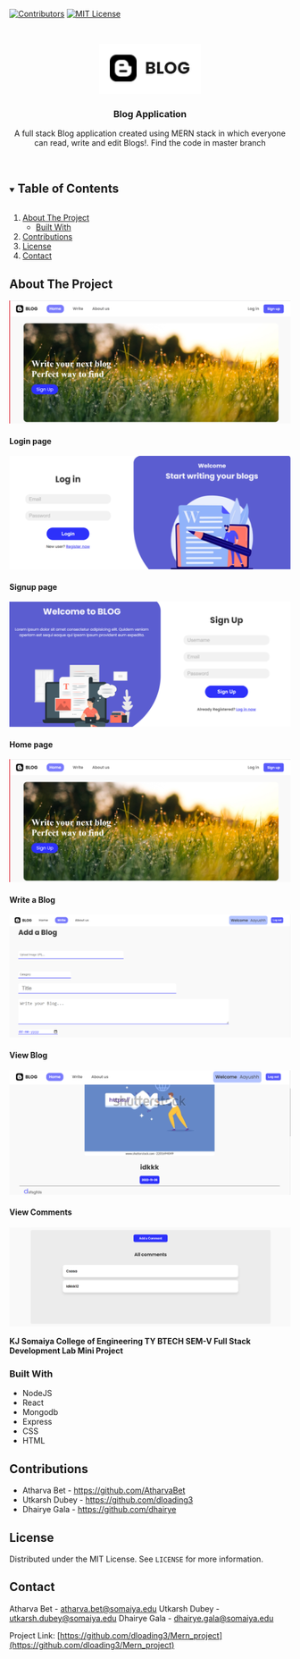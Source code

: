 <!-- PROJECT SHIELDS -->
[![Contributors][contributors-shield]][contributors-url]
[![MIT License][license-shield]][license-url]

<!-- PROJECT LOGO -->
<br />
<p align="center">
  <a href="https://github.com/dloading3/Mern_project">
    <img src="images/screenshot.png" alt="Logo">
  </a>

  <h3 align="center">Blog Application</h3>

  <p align="center">
    A full stack Blog application created using MERN stack in which everyone can read, write and edit Blogs!. Find the code in master branch
    <br />
    <br />
  </p>
</p>

<!-- TABLE OF CONTENTS -->
<details open="open">
  <summary><h2 style="display: inline-block">Table of Contents</h2></summary>
  <ol>
    <li>
      <a href="#about-the-project">About The Project</a>
      <ul>
        <li><a href="#built-with">Built With</a></li>
      </ul>
    </li>
    <li><a href="#contributing">Contributions</a></li>
    <li><a href="#license">License</a></li>
    <li><a href="#contact">Contact</a></li>
  </ol>
</details>

<!-- ABOUT THE PROJECT -->
## About The Project

![Product Name Screen Shot][product-screenshot3]

#### Login page
![Product Name Screen Shot][product-screenshot1]

#### Signup page
![Product Name Screen Shot][product-screenshot2]

#### Home page
![Product Name Screen Shot][product-screenshot3]

#### Write a Blog
![Product Name Screen Shot][product-screenshot4]

#### View Blog
![Product Name Screen Shot][product-screenshot5]

#### View Comments
![Product Name Screen Shot][product-screenshot6]



**KJ Somaiya College of Engineering TY BTECH SEM-V Full Stack Development Lab Mini Project**

### Built With

* NodeJS
* React
* Mongodb
* Express
* CSS
* HTML

<!-- CONTRIBUTING -->
## Contributions
- Atharva Bet - <a>https://github.com/AtharvaBet</a>
- Utkarsh Dubey - <a>https://github.com/dloading3</a>
- Dhairye Gala - <a>https://github.com/dhairye</a>
  
<!-- LICENSE -->
## License

Distributed under the MIT License. See `LICENSE` for more information.

<!-- CONTACT -->
## Contact

Atharva Bet - atharva.bet@somaiya.edu 
Utkarsh Dubey - utkarsh.dubey@somaiya.edu
Dhairye Gala - dhairye.gala@somaiya.edu

Project Link: [https://github.com/dloading3/Mern_project](https://github.com/dloading3/Mern_project)

<!-- MARKDOWN LINKS & IMAGES -->
[contributors-shield]: https://img.shields.io/github/contributors/dloading3/Mern_project.svg?style=for-the-badge
[contributors-url]: https://github.com/dloading3/Mern_project/graphs/contributors
[license-shield]: https://img.shields.io/github/license/dloading3/Mern_project?label=license&style=for-the-badge
[license-url]: https://github.com/dloading3/Mern_project/blob/main/LICENSE.txt
[product-screenshot]: images/screenshot.png
[product-screenshot1]: images/screenshot1.png
[product-screenshot2]: images/screenshot2.png
[product-screenshot3]: images/screenshot3.png
[product-screenshot4]: images/screenshot4.png
[product-screenshot5]: images/screenshot5.png
[product-screenshot6]: images/screenshot6.png
[product-screenshot7]: images/screenshot7.png
[product-screenshot8]: images/screenshot8.png
[product-screenshot9]: images/screenshot9.png
[product-screenshot10]: images/screenshot10.png
